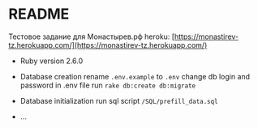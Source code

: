 # README

Тестовое задание для Монастырев.рф
heroku: [https://monastirev-tz.herokuapp.com/](https://monastirev-tz.herokuapp.com/)

* Ruby version
2.6.0

* Database creation
rename `.env.example` to `.env`
change db login and password in .env file
run ` rake db:create db:migrate `

* Database initialization
run sql script ` /SQL/prefill_data.sql `
* ...